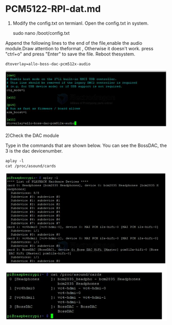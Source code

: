 
# PCM5122-RPI-dat.md

1) Modify the config.txt on termianl. Open the config.txt in system. 

    sudo nano /boot/config.txt

Append the following lines to the end of the file,enable the audio module.Draw attention to theformat , Otherwise it doesn't work. press "ctrl+o" and press "Enter" to save the file. Reboot thesystem. 

    dtoverlay=allo-boss-dac-pcm512x-audio

![](2024-12-20-18-19-02.png)


2)Check the DAC module

Type in the commands that are shown below. You can see the BossDAC, the 3 is the dac devicenumber. 

    aplay -l
    cat /proc/asound/cards

![](2024-12-20-18-19-39.png)